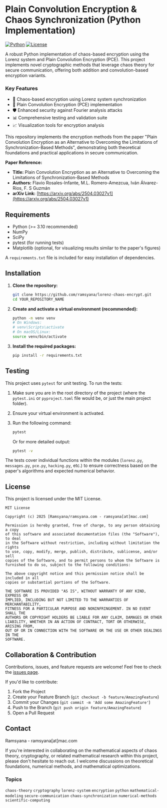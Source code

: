 # Plain Convolution Encryption & Chaos Synchronization (Python Implementation)

[![Python](https://img.shields.io/badge/Python-3.10%2B-blue.svg)](https://www.python.org/)
[![License](https://img.shields.io/badge/License-MIT-green.svg)](LICENSE)

A robust Python implementation of chaos-based encryption using the Lorenz system and Plain Convolution Encryption (PCE). This project implements novel cryptographic methods that leverage chaos theory for secure communication, offering both addition and convolution-based encryption variants.

### Key Features
- 🔐 Chaos-based encryption using Lorenz system synchronization
- 🔄 Plain Convolution Encryption (PCE) implementation
- 🛡️ Enhanced security against Fourier analysis attacks
- 📊 Comprehensive testing and validation suite
- 📈 Visualization tools for encryption analysis

This repository implements the encryption methods from the paper "Plain Convolution Encryption as an Alternative to Overcoming the Limitations of Synchronization-Based Methods", demonstrating both theoretical foundations and practical applications in secure communication.

**Paper Reference:**

*   **Title:** Plain Convolution Encryption as an Alternative to Overcoming the Limitations of Synchronization-Based Methods
*   **Authors:** Flavio Rosales-Infante, M.L. Romero-Amezcua, Iván Álvarez-Rios, F. S Guzmán
*   **arXiv Link:** [https://arxiv.org/abs/2504.03027v1](https://arxiv.org/abs/2504.03027v1)

## Requirements

*   Python (>= 3.10 recommended)
*   NumPy
*   SciPy
*   pytest (for running tests)
*   Matplotlib (optional, for visualizing results similar to the paper's figures)

A `requirements.txt` file is included for easy installation of dependencies.

## Installation

1.  **Clone the repository:**
    ```bash
    git clone https://github.com/ramsyana/lorenz-chaos-encrypt.git
    cd YOUR_REPOSITORY_NAME
    ```

2.  **Create and activate a virtual environment (recommended):**
    ```bash
    python -m venv venv
    # On Windows:
    # venv\Scripts\activate
    # On macOS/Linux:
    source venv/bin/activate
    ```

3.  **Install the required packages:**
    ```bash
    pip install -r requirements.txt
    ```

## Testing

This project uses `pytest` for unit testing. To run the tests:

1.  Make sure you are in the root directory of the project (where the `pytest.ini` or `pyproject.toml` file would be, or just the main project folder).
2.  Ensure your virtual environment is activated.
3.  Run the following command:

    ```bash
    pytest
    ```
    Or for more detailed output:
    ```bash
    pytest -v
    ```

The tests cover individual functions within the modules (`lorenz.py`, `messages.py`, `pce.py`, `hacking.py`, etc.) to ensure correctness based on the paper's algorithms and expected numerical behavior.

## License

This project is licensed under the MIT License.

```text
MIT License

Copyright (c) 2025 [Ramsyana/ramsyana.com - ramsyana[at]mac.com]

Permission is hereby granted, free of charge, to any person obtaining a copy
of this software and associated documentation files (the "Software"), to deal
in the Software without restriction, including without limitation the rights
to use, copy, modify, merge, publish, distribute, sublicense, and/or sell
copies of the Software, and to permit persons to whom the Software is
furnished to do so, subject to the following conditions:

The above copyright notice and this permission notice shall be included in all
copies or substantial portions of the Software.

THE SOFTWARE IS PROVIDED "AS IS", WITHOUT WARRANTY OF ANY KIND, EXPRESS OR
IMPLIED, INCLUDING BUT NOT LIMITED TO THE WARRANTIES OF MERCHANTABILITY,
FITNESS FOR A PARTICULAR PURPOSE AND NONINFRINGEMENT. IN NO EVENT SHALL THE
AUTHORS OR COPYRIGHT HOLDERS BE LIABLE FOR ANY CLAIM, DAMAGES OR OTHER
LIABILITY, WHETHER IN AN ACTION OF CONTRACT, TORT OR OTHERWISE, ARISING FROM,
OUT OF OR IN CONNECTION WITH THE SOFTWARE OR THE USE OR OTHER DEALINGS IN THE
SOFTWARE.
```

## Collaboration & Contribution

Contributions, issues, and feature requests are welcome! Feel free to check the [issues page](https://github.com/ramsyana/lorenz-chaos-encrypt/issues).

If you'd like to contribute:

1.  Fork the Project
2.  Create your Feature Branch (`git checkout -b feature/AmazingFeature`)
3.  Commit your Changes (`git commit -m 'Add some AmazingFeature'`)
4.  Push to the Branch (`git push origin feature/AmazingFeature`)
5.  Open a Pull Request

## Contact

Ramsyana - ramsyana[at]mac.com

If you're interested in collaborating on the mathematical aspects of chaos theory, cryptography, or related mathematical research within this project, please don't hesitate to reach out. I welcome discussions on theoretical foundations, numerical methods, and mathematical optimizations.

### Topics
`chaos-theory` `cryptography` `lorenz-system` `encryption` `python` `mathematical-modeling` `secure-communication` `chaos-synchronization` `numerical-methods` `scientific-computing`
